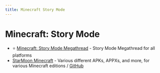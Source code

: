 ```yaml
---
title: Minecraft Story Mode
---
```


# Minecraft: Story Mode

 - ⭐ [Minecraft:  Story Mode  Megathread](https://mcsmmegathread.notion.site/Minecraft-Story-Mode-Megathread-15eb8742566a804e9695fd089cd7f2e2) - Story Mode Megathread for all platforms
 - [StarMoon Minecraft](https://spectrollay.github.io/minecraft_repository_test/home/more_edition.html) - Various different APKs, APPXs, and more, for various Minecraft editions / [GitHub](https://github.com/Spectrollay/minecraft_repository_test)
